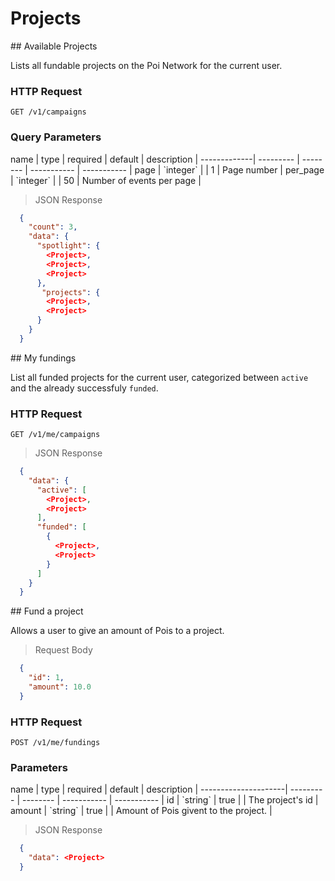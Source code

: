 # Projects

<div class="public-endpoint"></div>
## Available Projects 

Lists all fundable projects on the Poi Network for the current user.

### HTTP Request

`GET /v1/campaigns`

### Query Parameters

<div class="params-table"></div>
name         | type      | required | default     | description |
-------------| --------- | -------- | ----------- | ----------- |
page         | `integer` |          | 1           | Page number |
per_page     | `integer` |          | 50          | Number of events per page |

>  JSON Response

```json
  {
    "count": 3,
    "data": {
      "spotlight": {
        <Project>,
        <Project>,
        <Project>
      },
       "projects": {
        <Project>,
        <Project>
      }
    }
  }
```

<div class="public-endpoint"></div>
## My fundings 

List all funded projects for the current user, categorized between `active` and the already successfuly `funded`.

### HTTP Request

`GET /v1/me/campaigns`

>  JSON Response

```json
  {
    "data": {
      "active": [
        <Project>,
        <Project>
      ],
      "funded": [
        {
          <Project>,
          <Project>
        }   
      ]
    }
  }
```

<div class="public-endpoint"></div>
## Fund a project

Allows a user to give an amount of Pois to a project.

> Request Body

```json
  {
    "id": 1,
    "amount": 10.0
  }
```

### HTTP Request

`POST /v1/me/fundings`

### Parameters

<div class="params-table"></div>
name                 | type      | required | default     | description |
---------------------| --------- | -------- | ----------- | ----------- |
id                   | `string`  | true     |         | The project's id | 
amount               | `string`  | true     |         | Amount of Pois givent to the project. | 

>  JSON Response

```json
  {
    "data": <Project>
  }
```